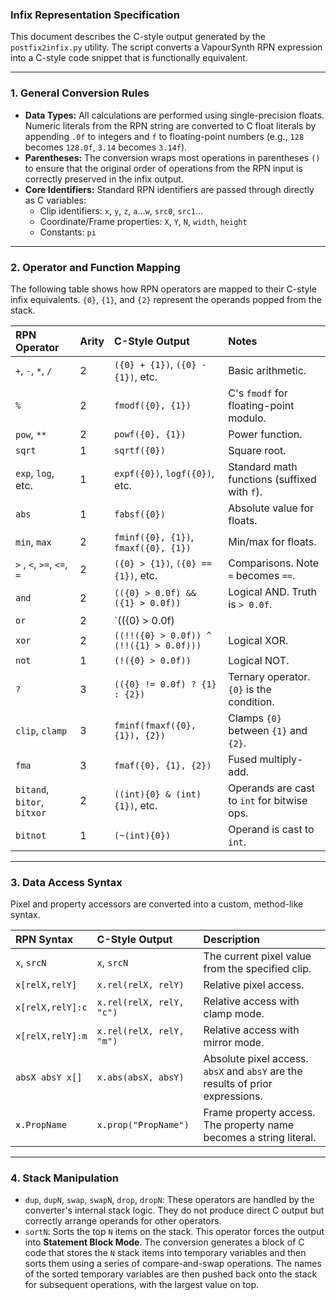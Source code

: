 ### Infix Representation Specification

This document describes the C-style output generated by the `postfix2infix.py` utility. The script converts a VapourSynth RPN expression into a C-style code snippet that is functionally equivalent.

---

### **1. General Conversion Rules**

-   **Data Types:** All calculations are performed using single-precision floats. Numeric literals from the RPN string are converted to C float literals by appending `.0f` to integers and `f` to floating-point numbers (e.g., `128` becomes `128.0f`, `3.14` becomes `3.14f`).
-   **Parentheses:** The conversion wraps most operations in parentheses `()` to ensure that the original order of operations from the RPN input is correctly preserved in the infix output.
-   **Core Identifiers:** Standard RPN identifiers are passed through directly as C variables:
    -   Clip identifiers: `x`, `y`, `z`, `a`...`w`, `src0`, `src1`...
    -   Coordinate/Frame properties: `X`, `Y`, `N`, `width`, `height`
    -   Constants: `pi`

---

### **2. Operator and Function Mapping**

The following table shows how RPN operators are mapped to their C-style infix equivalents. `{0}`, `{1}`, and `{2}` represent the operands popped from the stack.

| RPN Operator | Arity | C-Style Output | Notes |
| :--- | :--- | :--- | :--- |
| `+`, `-`, `*`, `/` | 2 | `({0} + {1})`, `({0} - {1})`, etc. | Basic arithmetic. |
| `%` | 2 | `fmodf({0}, {1})` | C's `fmodf` for floating-point modulo. |
| `pow`, `**` | 2 | `powf({0}, {1})` | Power function. |
| `sqrt` | 1 | `sqrtf({0})` | Square root. |
| `exp`, `log`, etc. | 1 | `expf({0})`, `logf({0})`, etc. | Standard math functions (suffixed with `f`). |
| `abs` | 1 | `fabsf({0})` | Absolute value for floats. |
| `min`, `max` | 2 | `fminf({0}, {1})`, `fmaxf({0}, {1})` | Min/max for floats. |
| `>` , `<`, `>=`, `<=`, `=` | 2 | `({0} > {1})`, `({0} == {1})`, etc. | Comparisons. Note `=` becomes `==`. |
| `and` | 2 | `(({0} > 0.0f) && ({1} > 0.0f))` | Logical AND. Truth is `> 0.0f`. |
| `or` | 2 | `(({0} > 0.0f) || ({1} > 0.0f))` | Logical OR. |
| `xor` | 2 | `((!!({0} > 0.0f)) ^ (!!({1} > 0.0f)))` | Logical XOR. |
| `not` | 1 | `(!({0} > 0.0f))` | Logical NOT. |
| `?` | 3 | `(({0} != 0.0f) ? {1} : {2})` | Ternary operator. `{0}` is the condition. |
| `clip`, `clamp` | 3 | `fminf(fmaxf({0}, {1}), {2})` | Clamps `{0}` between `{1}` and `{2}`. |
| `fma` | 3 | `fmaf({0}, {1}, {2})` | Fused multiply-add. |
| `bitand`, `bitor`, `bitxor` | 2 | `((int){0} & (int){1})`, etc. | Operands are cast to `int` for bitwise ops. |
| `bitnot` | 1 | `(~(int){0})` | Operand is cast to `int`. |

---

### **3. Data Access Syntax**

Pixel and property accessors are converted into a custom, method-like syntax.

| RPN Syntax | C-Style Output | Description |
| :--- | :--- | :--- |
| `x`, `srcN` | `x`, `srcN` | The current pixel value from the specified clip. |
| `x[relX,relY]` | `x.rel(relX, relY)` | Relative pixel access. |
| `x[relX,relY]:c` | `x.rel(relX, relY, "c")` | Relative access with clamp mode. |
| `x[relX,relY]:m` | `x.rel(relX, relY, "m")` | Relative access with mirror mode. |
| `absX absY x[]` | `x.abs(absX, absY)` | Absolute pixel access. `absX` and `absY` are the results of prior expressions. |
| `x.PropName` | `x.prop("PropName")` | Frame property access. The property name becomes a string literal. |

---

### **4. Stack Manipulation**

-   `dup`, `dupN`, `swap`, `swapN`, `drop`, `dropN`: These operators are handled by the converter's internal stack logic. They do not produce direct C output but correctly arrange operands for other operators.
-   `sortN`: Sorts the top `N` items on the stack. This operator forces the output into **Statement Block Mode**. The conversion generates a block of C code that stores the `N` stack items into temporary variables and then sorts them using a series of compare-and-swap operations. The names of the sorted temporary variables are then pushed back onto the stack for subsequent operations, with the largest value on top.